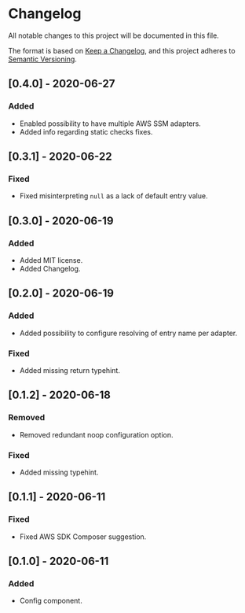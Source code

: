 # Changelog
All notable changes to this project will be documented in this file.

The format is based on [Keep a Changelog](https://keepachangelog.com/en/1.0.0/),
and this project adheres to [Semantic Versioning](https://semver.org/spec/v2.0.0.html).

## [0.4.0] - 2020-06-27
### Added
- Enabled possibility to have multiple AWS SSM adapters.
- Added info regarding static checks fixes.

## [0.3.1] - 2020-06-22
### Fixed
- Fixed misinterpreting `null` as a lack of default entry value.

## [0.3.0] - 2020-06-19
### Added
- Added MIT license.
- Added Changelog.

## [0.2.0] - 2020-06-19
### Added
- Added possibility to configure resolving of entry name per adapter.

### Fixed
- Added missing return typehint.

## [0.1.2] - 2020-06-18
### Removed
- Removed redundant noop configuration option.

### Fixed
- Added missing typehint.

## [0.1.1] - 2020-06-11
### Fixed
- Fixed AWS SDK Composer suggestion.

## [0.1.0] - 2020-06-11
### Added
- Config component.
